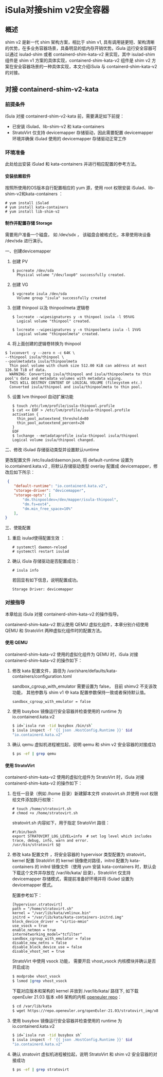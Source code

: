 # iSula对接shim v2安全容器



## 概述

shim v2 是新一代 shim 架构方案，相比于 shim v1, 具有调用链更短、架构清晰的优势，在多业务容器场景，具备明显的低内存开销优势。iSula 运行安全容器可以通过 isulad-shim 或者 containerd-shim-kata-v2 来实现，其中 isulad-shim 组件是 shim v1 方案的具体实现，containerd-shim-kata-v2 组件是 shim v2 方案在安全容器场景的一种具体实现，本文介绍iSula 与 containerd-shim-kata-v2 的对接。

## 对接 containerd-shim-v2-kata

### **前提条件**

iSula 对接 containerd-shim-v2-kata 前，需要满足如下前提：

- 已安装 iSulad、lib-shim-v2 和 kata-containers
- StratoVirt 仅支持 devicemapper 存储驱动，因此需要配置 devicemapper 环境并确保 iSulad 使用的 devicemapper 存储驱动正常工作

### 环境准备

此处给出安装 iSulad 和 kata-containers 并进行相应配置的参考方法。

#### 安装依赖软件

按照所使用的OS版本自行配置相应的 yum 源，使用 root 权限安装 iSulad、lib-shim-v2和kata-containers ：

```shell
# yum install iSulad
# yum install kata-containers
# yum install lib-shim-v2
```

#### 制作并配置存储 Storage

需要用户准备一个磁盘， 如 /dev/sdx ， 该磁盘会被格式化，本章使用块设备 /dev/sda 进行演示。

一、创建devicemapper

1. 创建 PV

   ```shell
   $ pvcreate /dev/sda
     Physical volume "/dev/loop0" successfully created.
   ```

2. 创建 VG

   ```shell
   $ vgcreate isula /dev/sda
     Volume group "isula" successfully created
   ```

3. 创建 thinpool 以及 thinpoolmeta 逻辑卷

   ```shell
   $ lvcreate --wipesignatures y -n thinpool isula -l 95%VG
     Logical volume "thinpool" created.
   
   $ lvcreate --wipesignatures y -n thinpoolmeta isula -l 1%VG
     Logical volume "thinpoolmeta" created.
   ```

4.  将上面创建的逻辑卷转换为 thinpool

   ```shell
   $ lvconvert -y --zero n -c 64K \
   --thinpool isula/thinpool \
   --poolmetadata isula/thinpoolmeta
     Thin pool volume with chunk size 512.00 KiB can address at most 126.50 TiB of data.
     WARNING: Converting isula/thinpool and isula/thinpoolmeta to thin pool's data and metadata volumes with metadata wiping.
     THIS WILL DESTROY CONTENT OF LOGICAL VOLUME (filesystem etc.)
     Converted isula/thinpool and isula/thinpoolmeta to thin pool.
   ```

5. 设置 lvm thinpool 自动扩展功能

   ```shell
   $ touch /etc/lvm/profile/isula-thinpool.profile
   $ cat << EOF > /etc/lvm/profile/isula-thinpool.profile
   activation {
     thin_pool_autoextend_threshold=80
     thin_pool_autoextend_percent=20
   }
   EOF
   $ lvchange --metadataprofile isula-thinpool isula/thinpool
   Logical volume isula/thinpool changed.
   ```

二、修改 iSulad 存储驱动类型并设置默认runtime

更改配置文件 /etc/isulad/daemon.json,  将 default-runtime 设置为 io.containerd.kata.v2 , 将默认存储驱动类型 overlay 配置成 devicemapper，修改后如下所示：

```json
 {
    "default-runtime": "io.containerd.kata.v2",
    "storage-driver": "devicemapper",
    "storage-opts": [
        "dm.thinpooldev=/dev/mapper/isula-thinpool",
        "dm.fs=ext4",
        "dm.min_free_space=10%"
    ],
}
```

三、使能配置

1. 重启 isulad使得配置生效 ：

    ```shell
    # systemctl daemon-reload
    # systemctl restart isulad
    ```

2. 确认 iSula 存储驱动是否配置成功：

    ```shell
    # isula info
    ```

     若回显有如下信息，说明配置成功。

    ```
    Storage Driver: devicemapper
    ```

### 对接指导

本章给出 iSula 对接 containerd-shim-kata-v2 的操作指导。

containerd-shim-kata-v2 默认使用 QEMU 虚拟化组件，本章分别介绍使用 QEMU 和 StratoVirt 两种虚拟化组件时的配置方法。

#### 使用 QEMU

containerd-shim-kata-v2 使用的虚拟化组件为 QEMU 时，iSula 对接 containerd-shim-kata-v2 的操作如下：

1. 修改 kata 配置文件，路径为 /usr/share/defaults/kata-containers/configuration.toml 

   sandbox_cgroup_with_emulator 需要设置为 false， 目前 shimv2 不支该改功能， 其他参数与 shim v1 中 kata 配置参数保持一致或者保持默认值。

   ```
   sandbox_cgroup_with_emulator = false
   ```

2. 使用 busybox 镜像运行安全容器并检查使用的 runtime 为 io.containerd.kata.v2 

   ```bash
   $ id=`isula run -tid busybox /bin/sh`
   $ isula inspect -f '{{ json .HostConfig.Runtime }}' $id
   "io.containerd.kata.v2"
   ```

3. 确认 qemu 虚拟机进程被拉起，说明 qemu 和 shim v2 安全容器的对接成功

   ```bash
   $ ps -ef | grep qemu
   ```

#### 使用 StratoVirt

containerd-shim-kata-v2 使用的虚拟化组件为 StratoVirt 时，iSula 对接 containerd-shim-kata-v2 的操作如下：

1. 在任一目录（例如 /home 目录）新建脚本文件 stratovirt.sh 并使用 root 权限给文件添加执行权限：

   ```shell
   # touch /home/stratovirt.sh
   # chmod +x /home/stratovirt.sh
   ```

   stratovirt.sh 内容如下，用于指定 StratoVirt 路径：

   ```shell
   #!/bin/bash
   export STRATOVIRT_LOG_LEVEL=info  # set log level which includes trace, debug, info, warn and error.
   /usr/bin/stratovirt $@
   ```

2. 修改 kata 配置文件 ，将安全容器的 hypervisor 类型配置为 stratovirt，kernel 配置 StratoVirt 的 kernel 镜像绝对路径，initrd 配置为 kata-containers 的 initrd 镜像文件（使用 yum 安装 kata-containers 时，默认会下载这个文件并存放在 /var/lib/kata/ 目录），StratoVirt 仅支持 devicemapper 存储模式，需提前准备好环境并将 iSulad 设置为 devicemapper 模式。

   配置参考如下：

   ```shell
   [hypervisor.stratovirt]
   path = "/home/stratovirt.sh"
   kernel = "/var/lib/kata/vmlinux.bin"
   initrd = "/var/lib/kata/kata-containers-initrd.img"
   block_device_driver = "virtio-mmio"
   use_vsock = true
   enable_netmon = true
   internetworking_model="tcfilter"
   sandbox_cgroup_with_emulator = false
   disable_new_netns = false
   disable_block_device_use = false
   disable_vhost_net = true
   ```

   StratoVirt 中使用 vsock 功能， 需要开启 vhost_vsock 内核模块并确认是否开启成功

   ```bash
   $ modprobe vhost_vsock
   $ lsmod |grep vhost_vsock
   ```

   下载对应版本和架构的 kernel 并放到 /var/lib/kata/ 路径下, 如下载 openEuler 21.03 版本 x86 架构的内核 [openeuler repo](<https://repo.openeuler.org/>)：

   ```bash
   $ cd /var/lib/kata
   $ wget https://repo.openeuler.org/openEuler-21.03/stratovirt_img/x86_64/vmlinux.bin
   ```

3. 使用 busybox 镜像运行安全容器并检查使用的 runtime 为 io.containerd.kata.v2 

   ```bash
   $ id=`isula run -tid busybox sh`
   $ isula inspect -f '{{ json .HostConfig.Runtime }}' $id
   "io.containerd.kata.v2"
   ```

4. 确认 stratovirt 虚拟机进程被拉起，说明 StratoVirt 和 shim v2 安全容器的对接成功

   ```bash
   $ ps -ef | grep stratovirt
   ```





